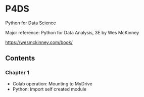 # P4DS
Python for Data Science

Major reference:
Python for Data Analysis, 3E by Wes McKinney

https://wesmckinney.com/book/


## Contents

### Chapter 1
* Colab operation: Mounting to MyDrive
* Python: Import self created module
